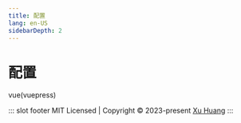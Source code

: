 ```yaml
---
title: 配置
lang: en-US
sidebarDepth: 2
---
```


# 配置
vue(vuepress)

::: slot footer
MIT Licensed | Copyright © 2023-present [Xu Huang](https://github.com/holdonbaby)
:::
